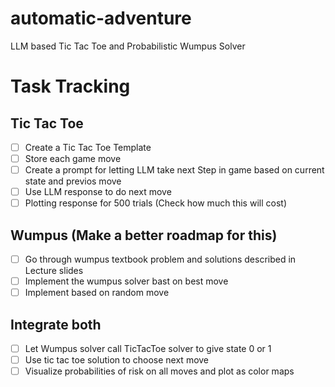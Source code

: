 # automatic-adventure
LLM based Tic Tac Toe and Probabilistic Wumpus Solver

# Task Tracking

## Tic Tac Toe
- [ ] Create a Tic Tac Toe Template
- [ ] Store each game move
- [ ] Create a prompt for letting LLM take next Step in game based on current state and previos move
- [ ] Use LLM response to do next move
- [ ] Plotting response for 500 trials (Check how much this will cost)

## Wumpus (Make a better roadmap for this)
- [ ] Go through wumpus textbook problem and solutions described in Lecture slides
- [ ] Implement the wumpus solver bast on best move
- [ ] Implement based on random move

## Integrate both
- [ ] Let Wumpus solver call TicTacToe solver to give state 0 or 1
- [ ] Use tic tac toe solution to choose next move
- [ ] Visualize probabilities of risk on all moves and plot as color maps
